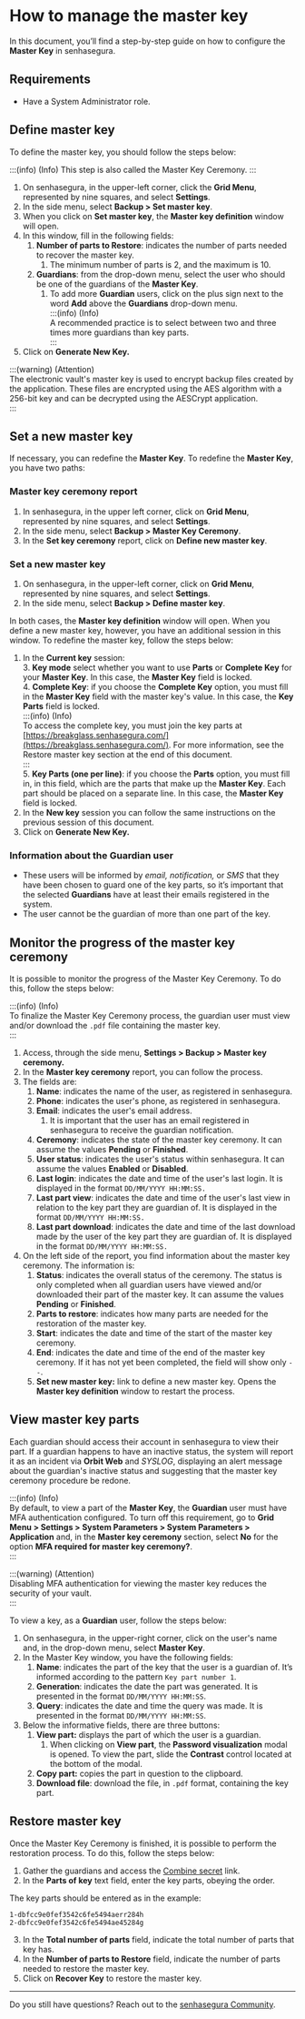 # How to manage the master key

In this document, you’ll find a step-by-step guide on how to configure the **Master Key** in senhasegura.

## **Requirements**

* Have a System Administrator role.

## **Define master key**

To define the master key, you should follow the steps below:

:::(info) (Info)
 This step is also called the Master Key Ceremony.
:::

1. On senhasegura, in the upper-left corner, click the **Grid Menu**, represented by nine squares, and select **Settings**.  
2. In the side menu, select **Backup \> Set master key**.  
3. When you click on **Set master key**, the **Master key definition** window will open.  
4. In this window, fill in the following fields:  
   1. **Number of parts to Restore**: indicates the number of parts needed to recover the master key.  
      1. The minimum number of parts is 2, and the maximum is 10\.  
   2. **Guardians**: from the drop-down menu, select the user who should be one of the guardians of the **Master Key**.  
      1. To add more **Guardian** users, click on the plus sign next to the word **Add** above the **Guardians** drop-down menu.  
          :::(info) (Info)  
          A recommended practice is to select between two and three times more guardians than key parts.  
         :::  
5. Click on **Generate New Key.**

:::(warning) (Attention)  
The electronic vault's master key is used to encrypt backup files created by the application. These files are encrypted using the AES algorithm with a 256-bit key and can be decrypted using the AESCrypt application.  
:::

## **Set a new master key**

If necessary, you can redefine the **Master Key**. To redefine the **Master Key**, you have two paths:

### **Master key ceremony report**

1. In senhasegura, in the upper left corner, click on **Grid Menu**, represented by nine squares, and select **Settings**.  
2. In the side menu, select **Backup \> Master Key Ceremony**.  
3. In the **Set key ceremony** report, click on **Define new master key**.

### **Set a new master key**

1. On senhasegura, in the upper-left corner, click on **Grid Menu**, represented by nine squares, and select **Settings**.  
2. In the side menu, select **Backup \> Define master key**.

In both cases, the **Master key definition** window will open. When you define a new master key, however, you have an additional session in this window. To redefine the master key, follow the steps below:

1. In the **Current key** session:  
   3. **Key mode** select whether you want to use **Parts** or **Complete Key** for your **Master Key**. In this case, the **Master Key** field is locked.  
   4. **Complete Key**: if you choose the **Complete Key** option, you must fill in the **Master Key** field with the master key's value. In this case, the **Key Parts** field is locked.  
      :::(info) (Info)  
      To access the complete key, you must join the key parts at [https://breakglass.senhasegura.com/](https://breakglass.senhasegura.com/). For more information, see the Restore master key section at the end of this document.  
      :::  
   5. **Key Parts (one per line)**: if you choose the **Parts** option, you must fill in, in this field, which are the parts that make up the **Master Key**. Each part should be placed on a separate line. In this case, the **Master Key** field is locked.  
2. In the **New key** session you can follow the same instructions on the previous session of this document.  
3. Click on **Generate New Key.**

### **Information about the Guardian user**

* These users will be informed by *email, notification,* or *SMS* that they have been chosen to guard one of the key parts, so it’s important that the selected **Guardians** have at least their emails registered in the system.  
* The user cannot be the guardian of more than one part of the key.

## **Monitor the progress of the master key ceremony**

It is possible to monitor the progress of the Master Key Ceremony. To do this, follow the steps below:

:::(info) (Info)  
To finalize the Master Key Ceremony process, the guardian user must view and/or download the `.pdf` file containing the master key.  
:::

1. Access, through the side menu, **Settings \> Backup \> Master key ceremony.**  
2. In the **Master key ceremony** report, you can follow the process.  
3. The fields are:  
   1. **Name**: indicates the name of the user, as registered in senhasegura.  
   2. **Phone**: indicates the user's phone, as registered in senhasegura.  
   3. **Email**: indicates the user's email address.  
      1. It is important that the user has an email registered in senhasegura to receive the guardian notification.  
   4. **Ceremony**: indicates the state of the master key ceremony. It can assume the values **Pending** or **Finished**.  
   5. **User status**: indicates the user's status within senhasegura. It can assume the values **Enabled** or **Disabled**.  
   6. **Last login**: indicates the date and time of the user's last login. It is displayed in the format `DD/MM/YYYY HH:MM:SS.`  
   7. **Last part view**: indicates the date and time of the user's last view in relation to the key part they are guardian of. It is displayed in the format `DD/MM/YYYY HH:MM:SS.`  
   8. **Last part download**: indicates the date and time of the last download made by the user of the key part they are guardian of. It is displayed in the format `DD/MM/YYYY HH:MM:SS.`  
4. On the left side of the report, you find information about the master key ceremony. The information is:  
   1. **Status**: indicates the overall status of the ceremony. The status is only completed when all guardian users have viewed and/or downloaded their part of the master key. It can assume the values **Pending** or **Finished**.  
   2. **Parts to restore**: indicates how many parts are needed for the restoration of the master key.  
   3. **Start**: indicates the date and time of the start of the master key ceremony.  
   4. **End**: indicates the date and time of the end of the master key ceremony. If it has not yet been completed, the field will show only `--`.  
   5. **Set new master key:** link to define a new master key. Opens the **Master key definition** window to restart the process.

## **View master key parts**

Each guardian should access their account in senhasegura to view their part. If a guardian happens to have an inactive status, the system will report it as an incident via **Orbit Web** and *SYSLOG*, displaying an alert message about the guardian's inactive status and suggesting that the master key ceremony procedure be redone.

:::(info) (Info)  
By default, to view a part of the **Master Key**, the **Guardian** user must have MFA authentication configured. To turn off this requirement, go to **Grid Menu \> Settings \> System Parameters \> System Parameters \> Application** and, in the **Master key ceremony** section, select **No** for the option **MFA required for master key ceremony?**.  
:::

:::(warning) (Attention)  
Disabling MFA authentication for viewing the master key reduces the security of your vault.  
:::

To view a key, as a **Guardian** user, follow the steps below:

1. On senhasegura, in the upper-right corner, click on the user's name and, in the drop-down menu, select **Master Key**.  
2. In the Master Key window, you have the following fields:  
   1. **Name**: indicates the part of the key that the user is a guardian of. It’s informed according to the pattern `Key part number 1`.  
   2. **Generation**: indicates the date the part was generated. It is presented in the format `DD/MM/YYYY HH:MM:SS`.  
   3. **Query**: indicates the date and time the query was made. It is presented in the format `DD/MM/YYYY HH:MM:SS`.  
3. Below the informative fields, there are three buttons:  
   1. **View part:** displays the part of which the user is a guardian.  
      1. When clicking on **View part**, the **Password visualization** modal is opened. To view the part, slide the **Contrast** control located at the bottom of the modal.  
   2. **Copy part:** copies the part in question to the clipboard.  
   3. **Download file**: download the file, in `.pdf` format, containing the key part.

## **Restore master key**

Once the Master Key Ceremony is finished, it is possible to perform the restoration process. To do this, follow the steps below:

1. Gather the guardians and access the [Combine secret](https://breakglass.senhasegura.com/) link.  
2. In the **Parts of key** text field, enter the key parts, obeying the order.

The key parts should be entered as in the example:

```
1-dbfcc9e0fef3542c6fe5494aerr284h 
2-dbfcc9e0fef3542c6fe5494ae45284g
```

3. In the **Total number of parts** field, indicate the total number of parts that key has.  
4. In the **Number of parts to Restore** field, indicate the number of parts needed to restore the master key.  
5. Click on **Recover Key** to restore the master key.

---

Do you still have questions? Reach out to the [senhasegura Community](https://community.senhasegura.io/).
